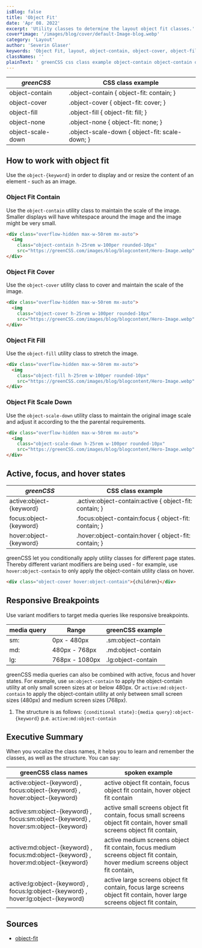 ```yaml
---
isBlog: false
title: 'Object Fit'
date: 'Apr 08. 2022'
excerpt: 'Utility classes to determine the layout object fit classes.'
cover*image: '/images/blog/cover/default-Image-blog.webp'
category: 'Layout'
author: 'Severin Glaser'
keywords: 'Object Fit, layout, object-contain, object-cover, object-fill, object-none, object-scale-down'
classNames: ''
plainText: ' greenCSS css class example object-contain object-contain object-fit: contain; object-cover object-cover object-fit: cover; object-fill object-fill object-fit: fill; object-none object-none object-fit: none; object-scale-down object-scale-down object-fit: scale-down; how to work with object fit use the `object keyword ` in order to display and or resize the content of an element such as an image object fit contain use the `object-contain` utility class to maintain the scale of the image smaller displays will have whitespace around the image and the image might be very small  object fit cover use the `object-cover` utility class to cover and maintain the scale of the image  object fit fill use the `object-fill` utility class to stretch the image  object fit scale down use the `object-scale-down` utility class to maintain the original image scale and adjust it according to the the parental requirements  active focus and hover states greenCSS css class example active:object keyword active :object-contain:active object-fit: contain; focus:object keyword focus :object-contain:focus object-fit: contain; hover:object keyword hover :object-contain:hover object-fit: contain; greenCSS let you conditionally apply utility classes for different page states thereby different variant modifiers are being used for example use `hover:object-contain` to only apply the object-contain utility class on hover  responsive breakpoints use variant modifiers to target media queries like responsive breakpoints media query range greenCSS example sm: 0px 480px sm:object-contain md: 480px 768px md:object-contain lg: 768px 1080px lg:object-contain greenCSS media queries can also be combined with active focus and hover states for example use `sm:object-contain` to apply the object-contain utility at only small screen sizes at or below 480px or `active:md:object-contain` to apply the object-contain utility at only between small screen sizes 480px and medium screen sizes 768px 1 the structure is as follows: ` conditional state : media query :object keyword ` p e `active:md:object-contain` executive summary when you vocalize the class names it helps you to learn and remember the classes as well as the structure you can say: greenCSS class names spoken example active:object keyword focus:object keyword hover:object keyword active object fit contain focus object fit contain hover object fit contain active:sm:object keyword focus:sm:object keyword hover:sm:object keyword active small screens object fit contain focus small screens object fit contain hover small screens object fit contain active:md:object keyword focus:md:object keyword hover:md:object keyword active medium screens object fit contain focus medium screens object fit contain hover medium screens object fit contain active:lg:object keyword focus:lg:object keyword hover:lg:object keyword active large screens object fit contain focus large screens object fit contain hover large screens object fit contain sources object-fit https: developer mozilla org en-us docs web css object-fit '
---
```


| _greenCSS_        | CSS class example                              |
| ----------------- | ---------------------------------------------- |
| object-contain    | .object-contain { object-fit: contain; }       |
| object-cover      | .object-cover { object-fit: cover; }           |
| object-fill       | .object-fill { object-fit: fill; }             |
| object-none       | .object-none { object-fit: none; }             |
| object-scale-down | .object-scale-down { object-fit: scale-down; } |

## How to work with object fit

Use the `object-{keyword}` in order to display and or resize the content of an element - such as an image.

### Object Fit Contain

Use the `object-contain` utility class to maintain the scale of the image. Smaller displays will have whitespace around the image and the image might be very small.

```html
<div class="overflow-hidden max-w-50rem mx-auto">
  <img
    class="object-contain h-25rem w-100per rounded-10px"
    src="https://greenCSS.com/images/blog/blogcontent/Hero-Image.webp" />
</div>
```

### Object Fit Cover

Use the `object-cover` utility class to cover and maintain the scale of the image.

```html
<div class="overflow-hidden max-w-50rem mx-auto">
  <img
    class="object-cover h-25rem w-100per rounded-10px"
    src="https://greenCSS.com/images/blog/blogcontent/Hero-Image.webp" />
</div>
```

### Object Fit Fill

Use the `object-fill` utility class to stretch the image.

```html
<div class="overflow-hidden max-w-50rem mx-auto">
  <img
    class="object-fill h-25rem w-100per rounded-10px"
    src="https://greenCSS.com/images/blog/blogcontent/Hero-Image.webp" />
</div>
```

### Object Fit Scale Down

Use the `object-scale-down` utility class to maintain the original image scale and adjust it according to the the parental requirements.

```html
<div class="overflow-hidden max-w-50rem mx-auto">
  <img
    class="object-scale-down h-25rem w-100per rounded-10px"
    src="https://greenCSS.com/images/blog/blogcontent/Hero-Image.webp" />
</div>
```

## Active, focus, and hover states

| _greenCSS_              | CSS class example                                       |
| ----------------------- | ------------------------------------------------------- |
| active:object-{keyword} | .active\:object-contain:active { object-fit: contain; } |
| focus:object-{keyword}  | .focus\:object-contain:focus { object-fit: contain; }   |
| hover:object-{keyword}  | .hover\:object-contain:hover { object-fit: contain; }   |

greenCSS let you conditionally apply utility classes for different page states. Thereby different variant modifiers are being used - for example, use `hover:object-contain` to only apply the object-contain utility class on hover.

```html
<div class="object-cover hover:object-contain">{children}</div>
```

## Responsive Breakpoints

Use variant modifiers to target media queries like responsive breakpoints.

| media query | Range          | greenCSS example   |
| ----------- | -------------- | ------------------ |
| sm:         | 0px - 480px    | .sm:object-contain |
| md:         | 480px - 768px  | .md:object-contain |
| lg:         | 768px - 1080px | .lg:object-contain |

greenCSS media queries can also be combined with active, focus and hover states. For example, use `sm:object-contain` to apply the object-contain utility at only small screen sizes at or below 480px. Or `active:md:object-contain` to apply the object-contain utility at only between small screen sizes (480px) and medium screen sizes (768px).

1. The structure is as follows: `{conditional state}:{media query}:object-{keyword}` p.e. `active:md:object-contain`

## Executive Summary

When you vocalize the class names, it helps you to learn and remember the classes, as well as the structure. You can say:

| greenCSS class names                                                               | spoken example                                                                                                              |
| ---------------------------------------------------------------------------------- | --------------------------------------------------------------------------------------------------------------------------- |
| active:object-{keyword} , focus:object-{keyword} , hover:object-{keyword}          | active object fit contain, focus object fit contain, hover object fit contain                                               |
| active:sm:object-{keyword} , focus:sm:object-{keyword} , hover:sm:object-{keyword} | active small screens object fit contain, focus small screens object fit contain, hover small screens object fit contain,    |
| active:md:object-{keyword} , focus:md:object-{keyword} , hover:md:object-{keyword} | active medium screens object fit contain, focus medium screens object fit contain, hover medium screens object fit contain, |
| active:lg:object-{keyword} , focus:lg:object-{keyword} , hover:lg:object-{keyword} | active large screens object fit contain, focus large screens object fit contain, hover large screens object fit contain,    |

## Sources

- [object-fit](https://developer.mozilla.org/en-US/docs/Web/CSS/object-fit)
